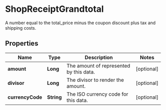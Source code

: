 

# ShopReceiptGrandtotal

A number equal to the total_price minus the coupon discount plus tax and shipping costs.

## Properties

| Name | Type | Description | Notes |
|------------ | ------------- | ------------- | -------------|
|**amount** | **Long** | The amount of represented by this data. |  [optional] |
|**divisor** | **Long** | The divisor to render the amount. |  [optional] |
|**currencyCode** | **String** | The ISO currency code for this data. |  [optional] |



